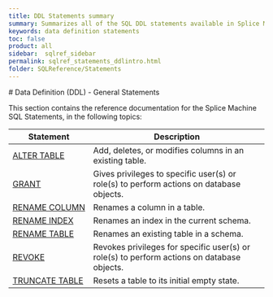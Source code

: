 ```yaml
---
title: DDL Statements summary
summary: Summarizes all of the SQL DDL statements available in Splice Machine SQL.
keywords: data definition statements
toc: false
product: all
sidebar:  sqlref_sidebar
permalink: sqlref_statements_ddlintro.html
folder: SQLReference/Statements
---
```

<section>
<div class="TopicContent" data-swiftype-index="true" markdown="1">
# Data Definition (DDL) - General Statements

This section contains the reference documentation for the Splice Machine
SQL Statements, in the following topics:

<table summary="Summary table with links to and descriptions of general DDL statement topics">
                <col />
                <col />
                <thead>
                    <tr>
                        <th>Statement</th>
                        <th>Description</th>
                    </tr>
                </thead>
                <tbody>
                    <tr>
                        <td class="CodeFont"><a href="sqlref_statements_altertable.html">ALTER TABLE</a>
                        </td>
                        <td>Add, deletes, or modifies columns in an existing table.</td>
                    </tr>
                    <tr>
                        <td class="CodeFont"><a href="sqlref_statements_grant.html">GRANT</a>
                        </td>
                        <td>Gives privileges to specific user(s) or role(s) to perform actions on database objects.</td>
                    </tr>
<!--
                    <tr>
                        <td class="CodeFont"><a href="sqlref_statements_pintable.html">PIN TABLE</a>
                        </td>
                        <td>Caches a table in memory for improved performance.</td>
                    </tr>
-->
                    <tr>
                        <td class="CodeFont"><a href="sqlref_statements_renamecolumn.html">RENAME COLUMN</a>
                        </td>
                        <td>Renames a column in a table.</td>
                    </tr>
                    <tr>
                        <td class="CodeFont"><a href="sqlref_statements_renameindex.html">RENAME INDEX</a>
                        </td>
                        <td>Renames an index in the current schema.</td>
                    </tr>
                    <tr>
                        <td class="CodeFont"><a href="sqlref_statements_renametable.html">RENAME TABLE</a>
                        </td>
                        <td>Renames an existing table in a schema.</td>
                    </tr>
                    <tr>
                        <td class="CodeFont"><a href="sqlref_statements_revoke.html">REVOKE</a>
                        </td>
                        <td>Revokes privileges for specific user(s) or role(s) to perform actions on database objects.</td>
                    </tr>
                    <tr>
                        <td class="CodeFont"><a href="sqlref_statements_truncatetable.html">TRUNCATE TABLE</a>
                        </td>
                        <td>Resets a table to its initial empty state.</td>
                    </tr>
<!--
                    <tr>
                        <td class="CodeFont"><a href="sqlref_statements_unpintable.html">UNPIN TABLE</a>
                        </td>
                        <td>Unpins a pinned (cached) table.</td>
                    </tr>
-->
                </tbody>
            </table>
</div>
</section>
